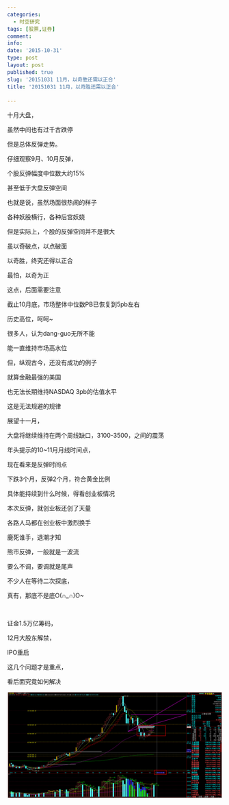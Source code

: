 ```yaml
---
categories:
  - 时空研究
tags: [股票,证券]
comment: 
info: 
date: '2015-10-31'
type: post
layout: post
published: true
slug: '20151031 11月，​以奇胜还需以正合'
title: '20151031 11月，​以奇胜还需以正合'

---
```

十月大盘，

虽然中间也有过千古跌停

但是总体反弹走势。​

仔细观察9月、10月反弹，

个股反弹幅度中位数大约15%

甚至低于大盘反弹空间​

也就是说，虽然场面很热闹的样子

各种妖股横行，各种后宫妖娆​

但是实际​上，个股的反弹空间并不是很大

虽以奇破点，以点破面

​以奇胜，终究还得以正合

最怕，以奇为正

这点，后面需要注意​


截止10月底，市场整体中位数PB已恢复到5pb左右

历史高位，呵呵~​

很多人，认为dang-guo无所不能

能一直维持市场高水位

但，纵观古今，还没有成功的例子

就算金融最强的美国

也无法长期维持NASDAQ 3pb的估值水平

这是无法规避的规律


展望十一月，

大盘将继续维持在两个周线缺口，3100-3500，之间的震荡​​

​年头提示的10~11月月线时间点，

现在看来是反弹时间点

下跌3个月，反弹2个月，符合黄金比例​

具体能持续到什么时候，得看创业板情况

本次反弹，就创业板还创了天量

各路人马都在创业板中激烈换手

鹿死谁手，退潮才知


熊市反弹，一般就是一波流

要么不调，要调就是尾声

不少人在等待二次探底，

真有，那底不是底O(∩_∩)O~

​​

证金1.5万亿筹码，

​12月大股东解禁，

​IPO重启​

这几个问题才是重点，

看后面究竟如何解决​

![20151031-0](/images/20151031-0.jpeg)